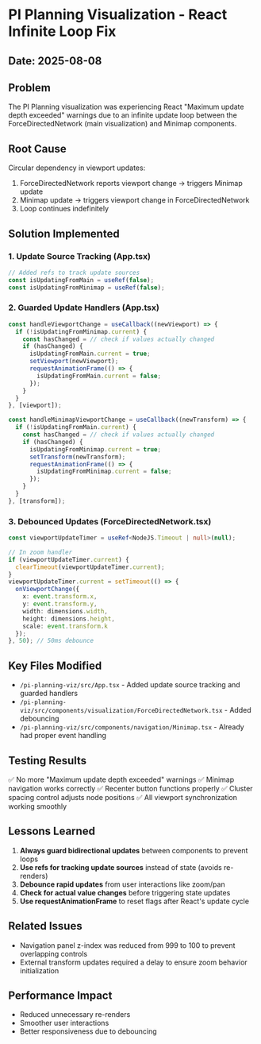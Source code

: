 # PI Planning Visualization - React Infinite Loop Fix

## Date: 2025-08-08

## Problem
The PI Planning visualization was experiencing React "Maximum update depth exceeded" warnings due to an infinite update loop between the ForceDirectedNetwork (main visualization) and Minimap components.

## Root Cause
Circular dependency in viewport updates:
1. ForceDirectedNetwork reports viewport change → triggers Minimap update
2. Minimap update → triggers viewport change in ForceDirectedNetwork
3. Loop continues indefinitely

## Solution Implemented

### 1. Update Source Tracking (App.tsx)
```typescript
// Added refs to track update sources
const isUpdatingFromMain = useRef(false);
const isUpdatingFromMinimap = useRef(false);
```

### 2. Guarded Update Handlers (App.tsx)
```typescript
const handleViewportChange = useCallback((newViewport) => {
  if (!isUpdatingFromMinimap.current) {
    const hasChanged = // check if values actually changed
    if (hasChanged) {
      isUpdatingFromMain.current = true;
      setViewport(newViewport);
      requestAnimationFrame(() => {
        isUpdatingFromMain.current = false;
      });
    }
  }
}, [viewport]);

const handleMinimapViewportChange = useCallback((newTransform) => {
  if (!isUpdatingFromMain.current) {
    const hasChanged = // check if values actually changed
    if (hasChanged) {
      isUpdatingFromMinimap.current = true;
      setTransform(newTransform);
      requestAnimationFrame(() => {
        isUpdatingFromMinimap.current = false;
      });
    }
  }
}, [transform]);
```

### 3. Debounced Updates (ForceDirectedNetwork.tsx)
```typescript
const viewportUpdateTimer = useRef<NodeJS.Timeout | null>(null);

// In zoom handler
if (viewportUpdateTimer.current) {
  clearTimeout(viewportUpdateTimer.current);
}
viewportUpdateTimer.current = setTimeout(() => {
  onViewportChange({
    x: event.transform.x,
    y: event.transform.y,
    width: dimensions.width,
    height: dimensions.height,
    scale: event.transform.k
  });
}, 50); // 50ms debounce
```

## Key Files Modified
- `/pi-planning-viz/src/App.tsx` - Added update source tracking and guarded handlers
- `/pi-planning-viz/src/components/visualization/ForceDirectedNetwork.tsx` - Added debouncing
- `/pi-planning-viz/src/components/navigation/Minimap.tsx` - Already had proper event handling

## Testing Results
✅ No more "Maximum update depth exceeded" warnings
✅ Minimap navigation works correctly
✅ Recenter button functions properly
✅ Cluster spacing control adjusts node positions
✅ All viewport synchronization working smoothly

## Lessons Learned
1. **Always guard bidirectional updates** between components to prevent loops
2. **Use refs for tracking update sources** instead of state (avoids re-renders)
3. **Debounce rapid updates** from user interactions like zoom/pan
4. **Check for actual value changes** before triggering state updates
5. **Use requestAnimationFrame** to reset flags after React's update cycle

## Related Issues
- Navigation panel z-index was reduced from 999 to 100 to prevent overlapping controls
- External transform updates required a delay to ensure zoom behavior initialization

## Performance Impact
- Reduced unnecessary re-renders
- Smoother user interactions
- Better responsiveness due to debouncing